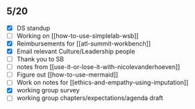 5/20
---
- [x] DS standup
- [ ] Working on [[how-to-use-simplelab-wsb]]
- [x] Reimbursements for [[atl-summit-workbench]]
- [x] Email relevant Culture/Leadership people
- [ ] Thank you to SB
- [ ] notes from [[use-it-or-lose-it-with-nicolevanderhoeven]]
- [ ] Figure out [[how-to-use-mermaid]]
- [ ] Work on notes for [[ethics-and-empathy-using-imputation]]
- [x] working group survey
- [ ] working group chapters/expectations/agenda draft